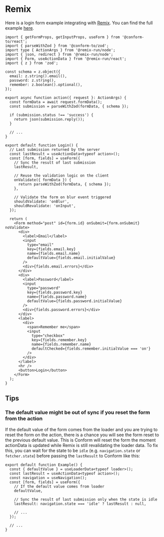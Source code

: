# Remix

Here is a login form example integrating with [Remix](https://remix.run/). You can find the full example [here](../../examples/remix).

```tsx
import { getFormProps, getInputProps, useForm } from '@conform-to/react';
import { parseWithZod } from '@conform-to/zod';
import type { ActionArgs } from '@remix-run/node';
import { json, redirect } from '@remix-run/node';
import { Form, useActionData } from '@remix-run/react';
import { z } from 'zod';

const schema = z.object({
  email: z.string().email(),
  password: z.string(),
  remember: z.boolean().optional(),
});

export async function action({ request }: ActionArgs) {
  const formData = await request.formData();
  const submission = parseWithZod(formData, { schema });

  if (submission.status !== 'success') {
    return json(submission.reply());
  }

  // ...
}

export default function Login() {
  // Last submission returned by the server
  const lastResult = useActionData<typeof action>();
  const [form, fields] = useForm({
    // Sync the result of last submission
    lastResult,

    // Reuse the validation logic on the client
    onValidate({ formData }) {
      return parseWithZod(formData, { schema });
    },

    // Validate the form on blur event triggered
    shouldValidate: 'onBlur',
    shouldRevalidate: 'onInput',
  });

  return (
    <Form method="post" id={form.id} onSubmit={form.onSubmit} noValidate>
      <div>
        <label>Email</label>
        <input
          type="email"
          key={fields.email.key}
          name={fields.email.name}
          defaultValue={fields.email.initialValue}
        />
        <div>{fields.email.errors}</div>
      </div>
      <div>
        <label>Password</label>
        <input
          type="password"
          key={fields.password.key}
          name={fields.password.name}
          defaultValue={fields.password.initialValue}
        />
        <div>{fields.password.errors}</div>
      </div>
      <label>
        <div>
          <span>Remember me</span>
          <input
            type="checkbox"
            key={fields.remember.key}
            name={fields.remember.name}
            defaultChecked={fields.remember.initialValue === 'on'}
          />
        </div>
      </label>
      <hr />
      <button>Login</button>
    </Form>
  );
}
```

## Tips

### The default value might be out of sync if you reset the form from the action

If the default value of the form comes from the loader and you are trying to reset the form on the action, there is a chance you will see the form reset to the previous default value. This is Conform will reset the form the moment actionData is updated while Remix is still revalidating the loader data. To fix this, you can wait for the state to be `idle` (e.g. `navigation.state` or `fetcher.state`) before passing the `lastResult` to Conform like this:

```tsx
export default function Example() {
  const { defaultValue } = useLoaderData<typeof loader>();
  const lastResult = useActionData<typeof action>();
  const navigation = useNavigation();
  const [form, fields] = useForm({
    // If the default value comes from loader
    defaultValue,

    // Sync the result of last submission only when the state is idle
    lastResult: navigation.state === 'idle' ? lastResult : null,

    // ...
  });

  // ...
}
```
